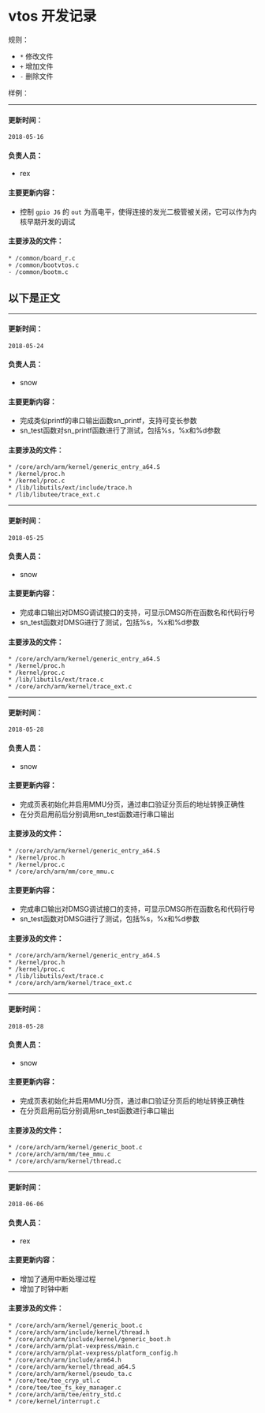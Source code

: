 # vtos 开发记录

规则：

- `*` 修改文件
- `+` 增加文件
- `-` 删除文件

样例：

---
#### 更新时间：
`2018-05-16`

#### 负责人员：
- rex

#### 主要更新内容：
- 控制 `gpio J6` 的 `out` 为高电平，使得连接的发光二极管被关闭，它可以作为内核早期开发的调试

#### 主要涉及的文件：

```
* /common/board_r.c
+ /common/bootvtos.c
- /common/bootm.c
```

## 以下是正文



---
#### 更新时间： 
`2018-05-24`

#### 负责人员：
- snow

#### 主要更新内容：
- 完成类似printf的串口输出函数sn_printf，支持可变长参数
- sn_test函数对sn_printf函数进行了测试，包括%s，%x和%d参数

#### 主要涉及的文件：

```
* /core/arch/arm/kernel/generic_entry_a64.S
* /kernel/proc.h
* /kernel/proc.c
* /lib/libutils/ext/include/trace.h
* /lib/libutee/trace_ext.c
```

---
#### 更新时间： 
`2018-05-25`

#### 负责人员：
- snow

#### 主要更新内容：
- 完成串口输出对DMSG调试接口的支持，可显示DMSG所在函数名和代码行号
- sn_test函数对DMSG进行了测试，包括%s，%x和%d参数

#### 主要涉及的文件：

```
* /core/arch/arm/kernel/generic_entry_a64.S
* /kernel/proc.h
* /kernel/proc.c
* /lib/libutils/ext/trace.c
* /core/arch/arm/kernel/trace_ext.c
```

---
#### 更新时间：
`2018-05-28`

#### 负责人员：
- snow

#### 主要更新内容：
- 完成页表初始化并启用MMU分页，通过串口验证分页后的地址转换正确性
- 在分页启用前后分别调用sn_test函数进行串口输出

#### 主要涉及的文件：

```
* /core/arch/arm/kernel/generic_entry_a64.S
* /kernel/proc.h
* /kernel/proc.c
* /core/arch/arm/mm/core_mmu.c
```

#### 主要更新内容：
- 完成串口输出对DMSG调试接口的支持，可显示DMSG所在函数名和代码行号
- sn_test函数对DMSG进行了测试，包括%s，%x和%d参数

#### 主要涉及的文件：

```
* /core/arch/arm/kernel/generic_entry_a64.S
* /kernel/proc.h
* /kernel/proc.c
* /lib/libutils/ext/trace.c
* /core/arch/arm/kernel/trace_ext.c
```

---
#### 更新时间： 
`2018-05-28`

#### 负责人员：
- snow

#### 主要更新内容：
- 完成页表初始化并启用MMU分页，通过串口验证分页后的地址转换正确性
- 在分页启用前后分别调用sn_test函数进行串口输出

#### 主要涉及的文件：

```
* /core/arch/arm/kernel/generic_boot.c
* /core/arch/arm/mm/tee_mmu.c
* /core/arch/arm/kernel/thread.c
```

---
#### 更新时间： 
`2018-06-06`

#### 负责人员：
- rex

#### 主要更新内容：
- 增加了通用中断处理过程
- 增加了时钟中断

#### 主要涉及的文件：

```
* /core/arch/arm/kernel/generic_boot.c
* /core/arch/arm/include/kernel/thread.h
* /core/arch/arm/include/kernel/generic_boot.h
* /core/arch/arm/plat-vexpress/main.c
* /core/arch/arm/plat-vexpress/platform_config.h
* /core/arch/arm/include/arm64.h
* /core/arch/arm/kernel/thread_a64.S
* /core/arch/arm/kernel/pseudo_ta.c
* /core/tee/tee_cryp_utl.c
* /core/tee/tee_fs_key_manager.c
* /core/arch/arm/tee/entry_std.c
* /core/kernel/interrupt.c
```

